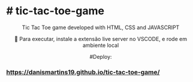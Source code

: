 <p align="center"><h1># tic-tac-toe-game</h1></p>
<p align="center">Tic Tac Toe game developed with HTML, CSS and JAVASCRIPT</p>
<p align="center">🚀 Para executar, instale a extensão live server no VSCODE, e rode em ambiente local</p>


<p align="center">
#Deploy:

### https://danismartins19.github.io/tic-tac-toe-game/
  
</p>
